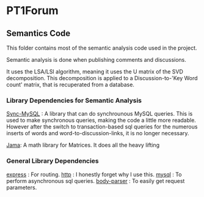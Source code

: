 ﻿# PT1Forum
## Semantics Code

This folder contains most of the semantic analysis code used in the project.

Semantic analysis is done when publishing comments and discussions.

It uses the LSA/LSI algorithm, meaning it uses the U matrix of the SVD decomposition. This decomposition is applied to a Discussion-to-'Key Word count' matrix, that is recuperated from a database.

### Library Dependencies for Semantic Analysis

[Sync-MySQL](https://www.npmjs.com/package/sync-sql) : A library that can do synchrounous MySQL queries. This is used to make synchronous queries, making the code a little more readable. However after the switch to transaction-based sql queries for the numerous inserts of words and word-to-discussion-links, it is no longer necessary.

[Jama](https://www.npmjs.com/package/jama): A math library for Matrices. It does all the heavy lifting

### General Library Dependencies

[express](https://www.npmjs.com/package/express) : For routing.
[http](https://www.npmjs.com/package/http) : I honestly forget why I use this.
[mysql](https://www.npmjs.com/search?q=mysql) : To perform asynchronous sql queries.
[body-parser](https://www.npmjs.com/package/body-parser) : To easily get request parameters.
